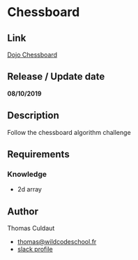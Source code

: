 # Chessboard

## Link
[Dojo Chessboard](https://github.com/WildCodeSchool/dojo-js-chessboard)

## Release / Update date
**08/10/2019**

## Description
Follow the chessboard algorithm challenge

## Requirements
### Knowledge
- 2d array

## Author

Thomas Culdaut
- thomas@wildcodeschool.fr
- [slack profile](https://app.slack.com/client/T6SG2QGG2/GHKBBK161/user_profile/U96SV3Q1W)